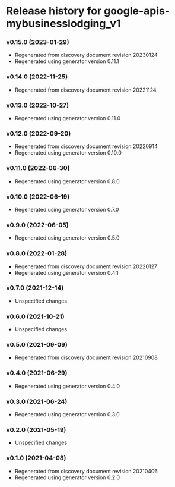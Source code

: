 # Release history for google-apis-mybusinesslodging_v1

### v0.15.0 (2023-01-29)

* Regenerated from discovery document revision 20230124
* Regenerated using generator version 0.11.1

### v0.14.0 (2022-11-25)

* Regenerated from discovery document revision 20221124

### v0.13.0 (2022-10-27)

* Regenerated using generator version 0.11.0

### v0.12.0 (2022-09-20)

* Regenerated from discovery document revision 20220914
* Regenerated using generator version 0.10.0

### v0.11.0 (2022-06-30)

* Regenerated using generator version 0.8.0

### v0.10.0 (2022-06-19)

* Regenerated using generator version 0.7.0

### v0.9.0 (2022-06-05)

* Regenerated using generator version 0.5.0

### v0.8.0 (2022-01-28)

* Regenerated from discovery document revision 20220127
* Regenerated using generator version 0.4.1

### v0.7.0 (2021-12-14)

* Unspecified changes

### v0.6.0 (2021-10-21)

* Unspecified changes

### v0.5.0 (2021-09-09)

* Regenerated from discovery document revision 20210908

### v0.4.0 (2021-06-29)

* Regenerated using generator version 0.4.0

### v0.3.0 (2021-06-24)

* Regenerated using generator version 0.3.0

### v0.2.0 (2021-05-19)

* Unspecified changes

### v0.1.0 (2021-04-08)

* Regenerated from discovery document revision 20210406
* Regenerated using generator version 0.2.0

